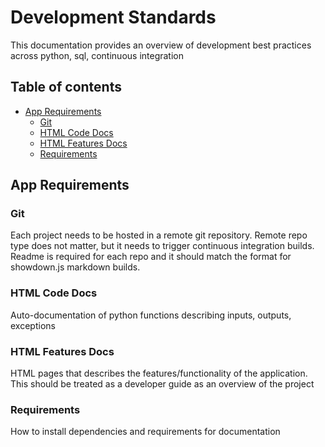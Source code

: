 # Development Standards
This documentation provides an overview of development best practices across python, sql, continuous integration

## Table of contents

- [App Requirements](#apprequirements)
    * [Git](#git)
    * [HTML Code Docs](#htmlcodedocs)    
    * [HTML Features Docs](#htmlfeaturesdocs)
    * [Requirements](#requirements)

## App Requirements

### Git
Each project needs to be hosted in a remote git repository.
Remote repo type does not matter, but it needs to trigger continuous integration builds.
Readme is required for each repo and it should match the format for showdown.js markdown builds.

### HTML Code Docs
Auto-documentation of python functions describing inputs, outputs, exceptions

### HTML Features Docs
HTML pages that describes the features/functionality of the application.
This should be treated as a developer guide as an overview of the project

### Requirements
How to install dependencies and requirements for documentation
